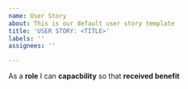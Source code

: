 ```yaml
---
name: User Story
about: This is our default user story template
title: 'USER STORY: <TITLE>'
labels: ''
assignees: ''

---
```


As a **role** I can **capacbility** so that **received benefit**
